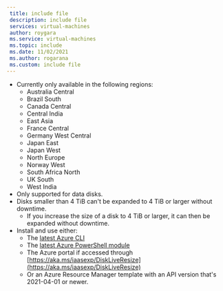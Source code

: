 ```yaml
---
 title: include file
 description: include file
 services: virtual-machines
 author: roygara
 ms.service: virtual-machines
 ms.topic: include
 ms.date: 11/02/2021
 ms.author: rogarana
 ms.custom: include file
---
```

- Currently only available in the following regions:
    - Australia Central
    - Brazil South
    - Canada Central
    - Central India
    - East Asia
    - France Central
    - Germany West Central
    - Japan East
    - Japan West
    - North Europe
    - Norway West
    - South Africa North
    - UK South
    - West India
- Only supported for data disks.
- Disks smaller than 4 TiB can't be expanded to 4 TiB or larger without downtime.
    - If you increase the size of a disk to 4 TiB or larger, it can then be expanded without downtime.
- Install and use either:
    - The [latest Azure CLI](/cli/azure/install-azure-cli)
    - The [latest Azure PowerShell module](/powershell/azure/install-az-ps)
    - The Azure portal if accessed through [https://aka.ms/iaasexp/DiskLiveResize](https://aka.ms/iaasexp/DiskLiveResize)
    - Or an Azure Resource Manager template with an API version that's 2021-04-01 or newer.
